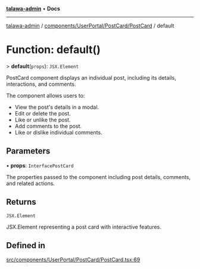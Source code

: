 [**talawa-admin**](../../../../../README.md) • **Docs**

***

[talawa-admin](../../../../../modules.md) / [components/UserPortal/PostCard/PostCard](../README.md) / default

# Function: default()

\> **default**(`props`): `JSX.Element`

PostCard component displays an individual post, including its details, interactions, and comments.

The component allows users to:
- View the post's details in a modal.
- Edit or delete the post.
- Like or unlike the post.
- Add comments to the post.
- Like or dislike individual comments.

## Parameters

• **props**: `InterfacePostCard`

The properties passed to the component including post details, comments, and related actions.

## Returns

`JSX.Element`

JSX.Element representing a post card with interactive features.

## Defined in

[src/components/UserPortal/PostCard/PostCard.tsx:69](https://github.com/PalisadoesFoundation/talawa-admin/blob/d16b95ee179900e8e32a2296f14e948e6caea05b/src/components/UserPortal/PostCard/PostCard.tsx#L69)
